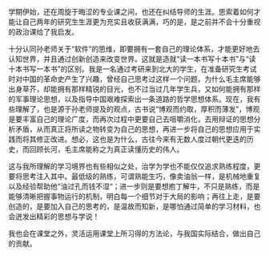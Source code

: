 学期伊始，还在周旋于晦涩的专业课之间，也还在纠结导师的生涯。思索着如何才能让自己两年的研究生生涯更为充实且收获满满，巧的是，是之前并不会十分重视的政治课给了我启发。

十分认同孙老师关于“软件”的思维，即要拥有一套自己的理论体系，才能更好地去认知世界，并且通过创新创造来改变世界。这就是造就“读一本书写十本书”与“读十本书写一本书”的区别。我是一名通过考研来到北大的学生，在准备研究生考试时对中国的革命史产生了兴趣，曾经自己思考过这样一个问题，为什么毛主席能够出身草芥，却能拥有那样精锐的目光，也不过当过几年学生兵，又如何能拥有那样的军事理论思想，以及指导中国艰难探索出一条道路的哲学思想体系。现在，我有些理解了，也是源于孙老师提及的观点，古书说“博观而约取，厚积而薄发”，博观是要丰富自己的理论广度，而再次过程中更要自己去咀嚼消化，去用辩证的思想分析矛盾，从而真正将所读之物转变为自己的思想，再进一步将自己的思想应用于实践而将其修正改进。想必，这也是为什么，古往今来有无数人度过朝代更迭的历史，而回顾长河，毛主席能称之为真正读懂历史的伟人。

这与我所理解的学习境界也有些相似之处，治学为学也不能仅仅追求熟练程度，更要将思考注入其中。最低级的熟练，可谓熟能生巧，像卖油翁一样，是机械地重复以及经验帮助他“油过孔而钱不湿“；进一步则是要想庖丁解牛，不只是熟练，而是能够清晰把握事物运行的机制，明白每一个细节对于大局的影响；再往上走，是要创造的，是要加入自己的思考的，是温故而知新，是哪怕通过简单的学习材料，也会迸发出精彩的思想与学说！

我也会在课堂之外，灵活运用课堂上所习得的方法论，与我国实际结合，做出自己的贡献。